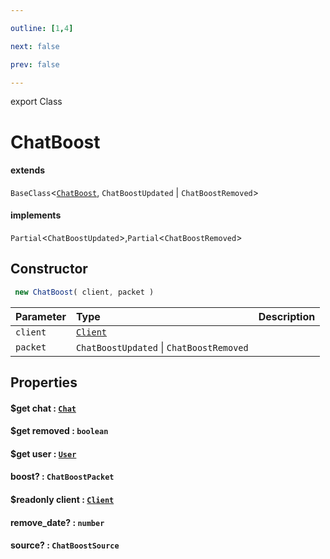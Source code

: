 ```yaml
---

outline: [1,4]

next: false

prev: false

---
```


export Class
# ChatBoost
#### extends
 `BaseClass`<[`ChatBoost`](./ChatBoost.md), `ChatBoostUpdated` \| `ChatBoostRemoved`>
#### implements
 `Partial`<`ChatBoostUpdated`>,`Partial`<`ChatBoostRemoved`>

## Constructor
```ts
 new ChatBoost( client, packet )
 ```
| Parameter | Type | Description |
| :--- | :--- | :--- |
| `client` | [`Client`](./Client.md) | |
| `packet` | `ChatBoostUpdated` \| `ChatBoostRemoved` | |

## Properties

#### $get chat : [`Chat`](../type-aliases/Chat.md)

#### $get removed : `boolean`

#### $get user : [`User`](./User.md)

#### boost? : `ChatBoostPacket`

#### $readonly client : [`Client`](./Client.md)

#### remove_date? : `number`

#### source? : `ChatBoostSource`
